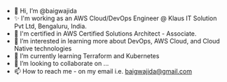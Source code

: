 - 👋 Hi, I’m @baigwajida
- ✨ I'm working as an AWS Cloud/DevOps Engineer @ Klaus IT Solution Pvt Ltd, Bengaluru, India.
- 🥇 I'm certified in AWS Certified Solutions Architect - Associate.
- 👀 I’m interested in learning more about DevOps, AWS Cloud, and Cloud Native technologies 
- 🌱 I’m currently learning Terraform and Kubernetes
- 💞️ I’m looking to collaborate on ...
- 📫 How to reach me - on my email i.e. baigwajida@gmail.com

<!---
baigwajida/baigwajida is a ✨ special ✨ repository because its `README.md` (this file) appears on your GitHub profile.
You can click the Preview link to take a look at your changes.
--->
